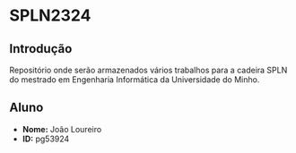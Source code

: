 # SPLN2324

## Introdução
Repositório onde serão armazenados vários trabalhos para a cadeira SPLN do mestrado em Engenharia Informática da Universidade do Minho.

## Aluno

* **Nome:** João Loureiro
* **ID:** pg53924